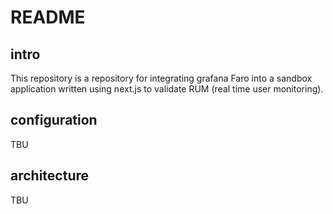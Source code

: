 # README

## intro

This repository is a repository for integrating grafana Faro into a sandbox application written using next.js to validate RUM (real time user monitoring).

## configuration

TBU

## architecture

TBU
